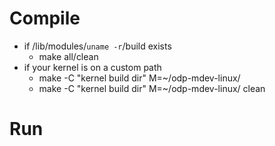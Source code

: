 # Compile #
* if /lib/modules/`uname -r`/build exists 
	* make all/clean
* if your kernel is on a custom path
	* make -C "kernel build dir" M=~/odp-mdev-linux/
	* make -C "kernel build dir" M=~/odp-mdev-linux/ clean

# Run #
